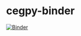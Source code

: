 # cegpy-binder
[![Binder](https://mybinder.org/badge_logo.svg)](https://mybinder.org/v2/gh/peterrhysstrong/cegpy-binder/HEAD)
